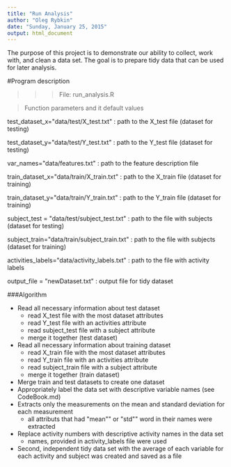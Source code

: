 ```yaml
---
title: "Run Analysis"
author: "Oleg Rybkin"
date: "Sunday, January 25, 2015"
output: html_document
---
```


The purpose of this project is to demonstrate our ability to collect, work with, and clean a data set. The goal is to prepare tidy data that can be used for later analysis.

#Program description
>>>File: run_analysis.R

>Function parameters and it default values

test_dataset_x="data/test/X_test.txt" : path to the X_test file (dataset for testing)

test_dataset_y="data/test/Y_test.txt" : path to the Y_test file (dataset for testing)

var_names="data/features.txt" : path to the feature description file

train_dataset_x="data/train/X_train.txt" : path to the X_train file (dataset for training)

train_dataset_y="data/train/Y_train.txt" : path to the Y_train file (dataset for training) 

subject_test = "data/test/subject_test.txt" : path to the file with subjects (dataset for testing)  

subject_train="data/train/subject_train.txt" : path to the file with subjects (dataset for training)   

activities_labels="data/activity_labels.txt" : path to the file with activity labels

output_file = "newDataset.txt" : output file for tidy dataset

###Algorithm

* Read all necessary information about test dataset
    * read X_test file with the most dataset attributes
    * read Y_test file with an activities attribute
    * read subject_test file with a subject attribute   
    * merge it together (test dataset)
* Read all necessary information about training dataset
    * read X_train file with the most dataset attributes
    * read Y_train file with an activities attribute
    * read subject_train file with a subject attribute  
    * merge it together (train dataset)
* Merge train and test datasets to create one dataset
* Appropriately label the data set with descriptive variable names (see CodeBook.md)
* Extracts only the measurements on the mean and standard deviation for each measurement
    * all attributs that had "mean"" or "std"" word in their names were extracted
* Replace activity numbers with descriptive activity names in the data set 
    * names, provided in activity_labels file were used
* Second, independent tidy data set with the average of each variable for each activity and subject was created and saved as a file



    

